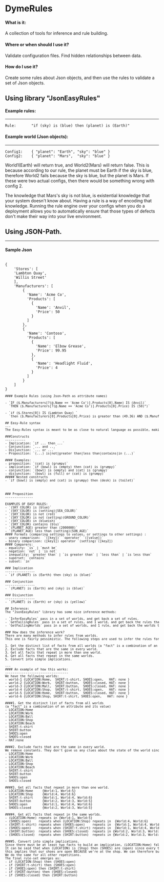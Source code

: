 # DymeRules

#### What is it: 
A collection of tools for inference and rule building.

#### Where or when should I use it? 
Validate configuration files. Find hidden relationships between data.

#### How do I use it? 
Create some rules about Json objects, and then use the rules to validate a set of Json objects.

## Using library "JsonEasyRules"
	
#### Example rules:
---
	Rule: 		"if (sky) is (blue) then (planet) is (Earth)"

#### Example world (Json objects):
---
	Config1:	{ "planet": "Earth", "sky": "blue" }
	Config2:	{ "planet": "Mars",  "sky": "blue" }

World1(Earth) will return true, and World2(Mars) will return false.
This is because according to our rule, the planet must be Earth if the sky is blue,
therefore World2 fails because the sky is blue, but the planet is Mars.
If these were two actual configs, then there would be something wrong with config 2.

The knowledge that Mars's sky is not blue, is existential knowledge that your system doesn't know about.
Having a rule is a way of encoding that knowledge. 
Running the rule engine over your configs when you do a deployment allows you to automatically ensure that those types of defects don't make their way into your live environment.

## Using JSON-Path.
---
#### Sample Json
<pre><code>
{
	'Stores': [
	'Lambton Quay',
	'Willis Street'
	],
	'Manufacturers': [
		{
		  'Name': 'Acme Co',
		  'Products': [
		    {
		      'Name': 'Anvil',
		      'Price': 50
		    }
		  ]
		},
		{
		  'Name': 'Contoso',
		  'Products': [
		    {
		      'Name': 'Elbow Grease',
		      'Price': 99.95
		    },
		    {
		      'Name': 'Headlight Fluid',
		      'Price': 4
		    }
		  ]
		}
	]
}
<code><pre>
#### Example Rules (using Json-Path as attribute names)

- `IF ($.Manufacturers[?(@.Name == 'Acme Co')].Products[0].Name) IS (Anvil)`
  `THEN ($.Manufacturers[?(@.Name == 'Acme Co')].Products[0].Price) IS (50)")`

- `if ($.Stores[0]) IS (Lambton Quay) `
  `then ($.Manufacturers[0].Products[0].Price) is greater than (49.36) AND ($.Manufacturers[0].Products[0].Price) is less than (51)")`

## Easy-Rule syntax
---
The Easy-Rules syntax is meant to be as close to natural language as possible, making rules easy to read and write.

###Constructs
-----------
- Implication: `if ... then ...`
- Conjunction: `... and ...`
- Disjunction: `... or ...`
- Proposition: `(...) is|not|greater than|less than|contains|in (...)`

#### Examples:
- proposition: `(cat) is (grumpy)`
- implication: `if (bowl) is (empty) then (cat) is (grumpy)`
- conjunction: `(bowl) is (empty) and (cat) is (grumpy)`
- disjunction: `(bowl) is (full) or (cat) is (grumpy)`
##### Nested constructs
- `if (bowl) is (empty) and (cat) is (grumpy) then (desk) is (toilet)`



### Proposition
---------------

EXAMPLES OF EASY RULES:
- `(SKY_COLOR) is (blue)`
- `(SKY_COLOR) is (setting)(SEA_COLOR)`
- `(SKY_COLOR) is not (red)`
- `(SKY_COLOR) is not (setting)(GROUND_COLOR)`
- `(SKY_COLOR) in (blueish)`
- `(SKY_COLOR) contains (blu)`
- `(PLANET_AGE) greater than (2000000)`
- `(PLANET_AGE) less than (setting)(SUN_AGE)`
#### Formats (comparing settings to values, or settings to other settings) :
- unary comparison:  `([key])` `operator` `([value])`
- binary comparison: ([key1]) operator `(setting)`([key2])
#### Comparers:
- equality: `is` | `must be`
- negation: `not` | `is not`
- inequality: `greater than` | `is greater than` | `less than` | `is less than`
- superset: `contains`
- subset: `in`

### Implication
----------------
- `if (PLANET) is (Earth) then (sky) is (blue)`

### Conjunction
----------------
- `(PLANET) is (Earth) and (sky) is (blue)`

### Disjunction
----------------
- `(PLANET) is (Earth) or (sky) is (yellow)`

## Inference:
The "JsonEasyRules" library has some nice inference methods:

- `InferEasyRules` pass in a set of worlds, and get back a set of rules.
- `GetFailingRules` pass in a set of rules, and 1 world, and get back the rules that are failing in that world.
- `GetFailingWorlds` pass in a set of worlds, and 1 rule, and get back the worlds that are failing for that rule.

### How does the inference work?
There are many methods to infer rules from worlds. 
This one is fairly pessimistic. The following steps are used to infer the rules for this inference type.

1. Get the distinct list of facts from all worlds (a "fact" is a combination of an attribute and its value)
2. Exclude facts that are the same in every world.
3. Get all facts that repeat in more than one world.
4. Get all facts that repeat in the same worlds.
5. Convert into simple implications.

---
#### An example of how this works:
----------------------------------
We have the following worlds:
- world-1 {LOCATION:Home,  SHIRT:t-shirt, SHOES:open,   HAT: none }
- world-2 {LOCATION:Work,  SHIRT:button,  SHOES:closed, HAT: none }
- world-3 {LOCATION:Mall,  SHIRT:button,  SHOES:closed, HAT: none }
- world-4 {LOCATION:Shop,  SHIRT:t-shirt, SHOES:open,   HAT: none }
- world-5 {LOCATION:Home,  SHIRT:button,  SHOES:closed, HAT: none }
- world-6 {LOCATION:Shop, SHIRT:t-shirt, SHOES:open,   HAT: none }

####1. Get the distinct list of facts from all worlds 
(a "fact" is a combination of an attribute and its value)
- LOCATION:Home
- LOCATION:Work
- LOCATION:Ball
- LOCATION:Shop
- LOCATION:Beach
- SHIRT:t-shirt
- SHIRT:button
- SHOES:open
- SHOES:closed
- HAT:none

####2. Exclude facts that are the same in every world. 
We remove constants. They don't give us any clues about the state of the world since they are always the same. In this list "HAT:none" was a constant fact.
- LOCATION:Home
- LOCATION:Work
- LOCATION:Ball
- LOCATION:Shop
- LOCATION:Beach
- SHIRT:t-shirt
- SHIRT:button
- SHOES:open
- SHOES:closed

####3. Get all facts that repeat in more than one world.
- LOCATION:Home 	{World:1, World:5}
- LOCATION:Shop 	{World:4, World:6}
- SHIRT:t-shirt 	{World:1, World:4, World:6}
- SHIRT:button		{World:2, World:3, World:5}
- SHOES:open		{World:1, World:4, World:6}
- SHOES:closed		{World:2, World:3, World:5}

####4. Get all facts that repeat in the same worlds.
- (LOCATION:Home) repeats in {World:1, World:5}
- (SHOES:open)    repeats when (LOCATION:Shop) repeats in  {World:4, World:6}
- (SHIRT:t-shirt) repeats when (SHOES:open)    repeats in  {World:1, World:4, World:6}
- (SHOES:open)    repeats when (SHIRT:t-shirt) repeats in  {World:1, World:4, World:6}
- (SHIRT:button)  repeats when (SHOES:closed)  repeats in {World:2, World:3, World:5}
- (SHOES:closed)  repeats when (SHIRT:button)  repeats in {World:2, World:3, World:5}

####5. Convert into simple implications.
Since there must be at least two facts to build an implication, (LOCATION:Home) falls away.
It can be said that when (LOCATION) is (Shop) then (SHOES) are (open) since every time we're at the shop, our shoes are open
this implies that our shoes are open BECAUSE we're at the shop. We can therefore build an implication from this.
We do the same for all other repetitions.
The final rule-set emerges as:
- if (LOCATION:Shop) then (SHOES:open)
- if (SHIRT:t-shirt) then (SHOES:open)
- if (SHOES:open) then (SHIRT:t-shirt)
- if (SHIRT:button) then (SHOES:closed)
- if (SHOES:closed) then (SHIRT:button)
